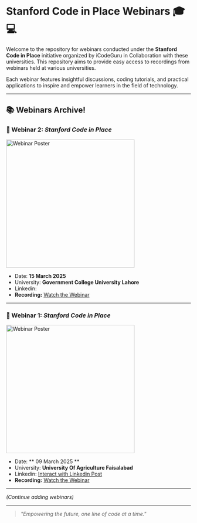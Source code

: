 # Stanford Code in Place Webinars 🎓💻

Welcome to the repository for webinars conducted under the **Stanford Code in Place** initiative organized by iCodeGuru in Collaboration with these universities. This repository aims to provide easy access to recordings from webinars held at various universities.  

Each webinar features insightful discussions, coding tutorials, and practical applications to inspire and empower learners in the field of technology.

---

## 📚 Webinars Archive!


### 📍 Webinar 2: *Stanford Code in Place*  

<img src="https://github.com/user-attachments/assets/3c594965-b9f5-4f20-80bc-78a6dc43efd3" alt="Webinar Poster" width="350px">  

- Date: **15 March 2025**  
- University: **Government College University Lahore**
- Linkedin:
- **Recording:** [Watch the Webinar](https://drive.google.com/file/d/1HYrURPdU-3O_38udscBhgPCur7B3_Cay/view?usp=sharing)  

---

### 📍 Webinar 1: *Stanford Code in Place*  

<img src="https://github.com/user-attachments/assets/cbd3992a-a2af-44bb-a351-e0f66acec73d" alt="Webinar Poster" width="350px">  

- Date: ** 09 March 2025 ** 
- University: **University Of Agriculture Faisalabad**
- Linkedin: [Interact with Linkedin Post](https://www.linkedin.com/posts/muhammad-hamza-hassaan_codeinplace-stanford-webinar-activity-7304409435383238656-PMme?utm_source=share&utm_medium=member_desktop&rcm=ACoAAD-_PRUBQXgWwEoyxOYJyjter0cg1fhPaVk)
- **Recording:** [Watch the Webinar](https://drive.google.com/file/d/1nptvz9DCr5gd3LQBlDrYf7DGybeGNVov/view?usp=sharing)  
 
---

*(Continue adding webinars)*

---

> *"Empowering the future, one line of code at a time."*
